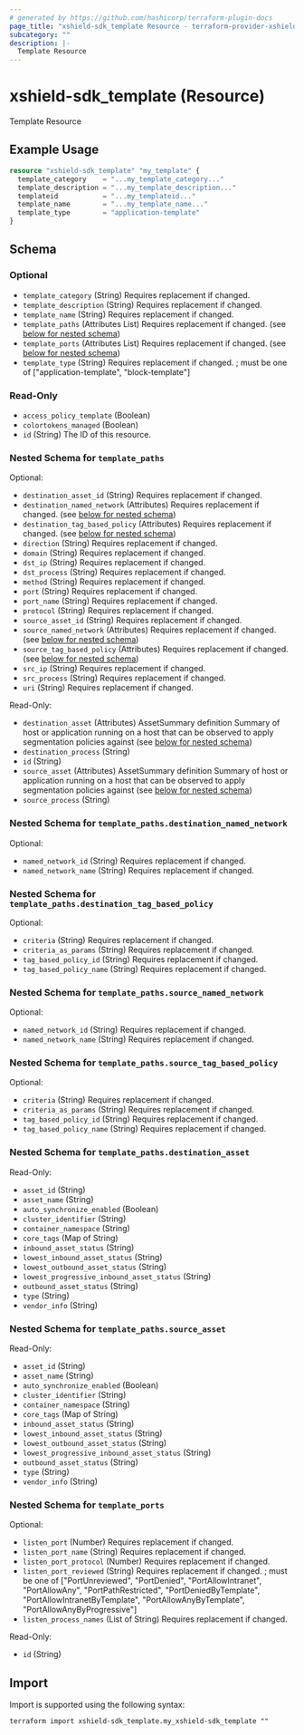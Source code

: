 ```yaml
---
# generated by https://github.com/hashicorp/terraform-plugin-docs
page_title: "xshield-sdk_template Resource - terraform-provider-xshield-sdk"
subcategory: ""
description: |-
  Template Resource
---
```


# xshield-sdk_template (Resource)

Template Resource

## Example Usage

```terraform
resource "xshield-sdk_template" "my_template" {
  template_category    = "...my_template_category..."
  template_description = "...my_template_description..."
  templateid           = "...my_templateid..."
  template_name        = "...my_template_name..."
  template_type        = "application-template"
}
```

<!-- schema generated by tfplugindocs -->
## Schema

### Optional

- `template_category` (String) Requires replacement if changed.
- `template_description` (String) Requires replacement if changed.
- `template_name` (String) Requires replacement if changed.
- `template_paths` (Attributes List) Requires replacement if changed. (see [below for nested schema](#nestedatt--template_paths))
- `template_ports` (Attributes List) Requires replacement if changed. (see [below for nested schema](#nestedatt--template_ports))
- `template_type` (String) Requires replacement if changed. ; must be one of ["application-template", "block-template"]

### Read-Only

- `access_policy_template` (Boolean)
- `colortokens_managed` (Boolean)
- `id` (String) The ID of this resource.

<a id="nestedatt--template_paths"></a>
### Nested Schema for `template_paths`

Optional:

- `destination_asset_id` (String) Requires replacement if changed.
- `destination_named_network` (Attributes) Requires replacement if changed. (see [below for nested schema](#nestedatt--template_paths--destination_named_network))
- `destination_tag_based_policy` (Attributes) Requires replacement if changed. (see [below for nested schema](#nestedatt--template_paths--destination_tag_based_policy))
- `direction` (String) Requires replacement if changed.
- `domain` (String) Requires replacement if changed.
- `dst_ip` (String) Requires replacement if changed.
- `dst_process` (String) Requires replacement if changed.
- `method` (String) Requires replacement if changed.
- `port` (String) Requires replacement if changed.
- `port_name` (String) Requires replacement if changed.
- `protocol` (String) Requires replacement if changed.
- `source_asset_id` (String) Requires replacement if changed.
- `source_named_network` (Attributes) Requires replacement if changed. (see [below for nested schema](#nestedatt--template_paths--source_named_network))
- `source_tag_based_policy` (Attributes) Requires replacement if changed. (see [below for nested schema](#nestedatt--template_paths--source_tag_based_policy))
- `src_ip` (String) Requires replacement if changed.
- `src_process` (String) Requires replacement if changed.
- `uri` (String) Requires replacement if changed.

Read-Only:

- `destination_asset` (Attributes) AssetSummary definition Summary of host or application running on a host that can be observed to apply segmentation policies against (see [below for nested schema](#nestedatt--template_paths--destination_asset))
- `destination_process` (String)
- `id` (String)
- `source_asset` (Attributes) AssetSummary definition Summary of host or application running on a host that can be observed to apply segmentation policies against (see [below for nested schema](#nestedatt--template_paths--source_asset))
- `source_process` (String)

<a id="nestedatt--template_paths--destination_named_network"></a>
### Nested Schema for `template_paths.destination_named_network`

Optional:

- `named_network_id` (String) Requires replacement if changed.
- `named_network_name` (String) Requires replacement if changed.


<a id="nestedatt--template_paths--destination_tag_based_policy"></a>
### Nested Schema for `template_paths.destination_tag_based_policy`

Optional:

- `criteria` (String) Requires replacement if changed.
- `criteria_as_params` (String) Requires replacement if changed.
- `tag_based_policy_id` (String) Requires replacement if changed.
- `tag_based_policy_name` (String) Requires replacement if changed.


<a id="nestedatt--template_paths--source_named_network"></a>
### Nested Schema for `template_paths.source_named_network`

Optional:

- `named_network_id` (String) Requires replacement if changed.
- `named_network_name` (String) Requires replacement if changed.


<a id="nestedatt--template_paths--source_tag_based_policy"></a>
### Nested Schema for `template_paths.source_tag_based_policy`

Optional:

- `criteria` (String) Requires replacement if changed.
- `criteria_as_params` (String) Requires replacement if changed.
- `tag_based_policy_id` (String) Requires replacement if changed.
- `tag_based_policy_name` (String) Requires replacement if changed.


<a id="nestedatt--template_paths--destination_asset"></a>
### Nested Schema for `template_paths.destination_asset`

Read-Only:

- `asset_id` (String)
- `asset_name` (String)
- `auto_synchronize_enabled` (Boolean)
- `cluster_identifier` (String)
- `container_namespace` (String)
- `core_tags` (Map of String)
- `inbound_asset_status` (String)
- `lowest_inbound_asset_status` (String)
- `lowest_outbound_asset_status` (String)
- `lowest_progressive_inbound_asset_status` (String)
- `outbound_asset_status` (String)
- `type` (String)
- `vendor_info` (String)


<a id="nestedatt--template_paths--source_asset"></a>
### Nested Schema for `template_paths.source_asset`

Read-Only:

- `asset_id` (String)
- `asset_name` (String)
- `auto_synchronize_enabled` (Boolean)
- `cluster_identifier` (String)
- `container_namespace` (String)
- `core_tags` (Map of String)
- `inbound_asset_status` (String)
- `lowest_inbound_asset_status` (String)
- `lowest_outbound_asset_status` (String)
- `lowest_progressive_inbound_asset_status` (String)
- `outbound_asset_status` (String)
- `type` (String)
- `vendor_info` (String)



<a id="nestedatt--template_ports"></a>
### Nested Schema for `template_ports`

Optional:

- `listen_port` (Number) Requires replacement if changed.
- `listen_port_name` (String) Requires replacement if changed.
- `listen_port_protocol` (Number) Requires replacement if changed.
- `listen_port_reviewed` (String) Requires replacement if changed. ; must be one of ["PortUnreviewed", "PortDenied", "PortAllowIntranet", "PortAllowAny", "PortPathRestricted", "PortDeniedByTemplate", "PortAllowIntranetByTemplate", "PortAllowAnyByTemplate", "PortAllowAnyByProgressive"]
- `listen_process_names` (List of String) Requires replacement if changed.

Read-Only:

- `id` (String)

## Import

Import is supported using the following syntax:

```shell
terraform import xshield-sdk_template.my_xshield-sdk_template ""
```
